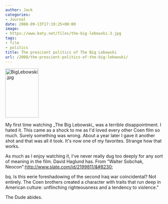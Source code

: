 ```yaml
---
author: Jack
categories:
- Journal
date: 2008-09-13T17:19:25+00:00
image:
- https://www.baty.net/files/the-big-lebowski-3.jpg
tags:
- film
- politics
title: The prescient politics of The Big Lebowski
url: /2008/the-prescient-politics-of-the-big-lebowski/
---
```


<img src="https://www.baty.net/files//biglebowski.jpg" alt="BigLebowski.jpg" border="0" width="105" height="155" class="alignleft" />

<span class="drop_cap">M</span>y first time watching \_The Big Lebowski\_ was a terrible disappointment. I hated it. This came as a shock to me as I'd loved every other Coen film so much. Surely something was wrong. About a year later I gave it another shot and that was all it took. It's now one of my favorites. Strange how that works.

As much as I enjoy watching it, I've never really dug too deeply for any sort of meaning in the film. David Haglund has. From "Walter Sobchak, Neocon":http://www.slate.com/id/2199811/&#8230;

bq. Is this eerie foreshadowing of the second Iraq war coincidental? Not entirely. The Coen brothers created a character with traits that run deep in American culture: unflinching righteousness and a tendency to violence."

The Dude abides.